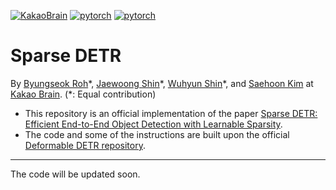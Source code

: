 [![KakaoBrain](https://img.shields.io/badge/kakao-brain-ffcd00.svg)](http://kakaobrain.com/)
[![pytorch](https://img.shields.io/badge/pytorch-1.6.0-%2523ee4c2c.svg)](https://pytorch.org/)
[![pytorch](https://img.shields.io/badge/pytorch-1.7.1-%2523ee4c2c.svg)](https://pytorch.org/)

Sparse DETR
========

By [Byungseok Roh](https://scholar.google.com/citations?user=H4VWYHwAAAAJ)\*,  [Jaewoong Shin](https://scholar.google.com/citations?user=i_o_95kAAAAJ)\*,  [Wuhyun Shin](https://scholar.google.com/citations?user=bGwfkakAAAAJ)\*, and [Saehoon Kim](https://scholar.google.com/citations?user=_ZfueMIAAAAJ) at [Kakao Brain](https://www.kakaobrain.com).
(*: Equal contribution)

* This repository is an official implementation of the paper [Sparse DETR: Efficient End-to-End Object Detection with Learnable Sparsity](https://arxiv.org/abs/2111.14330). 
* The code and some of the instructions are built upon the official [Deformable DETR repository](https://github.com/fundamentalvision/Deformable-DETR).




---

The code will be updated soon.
